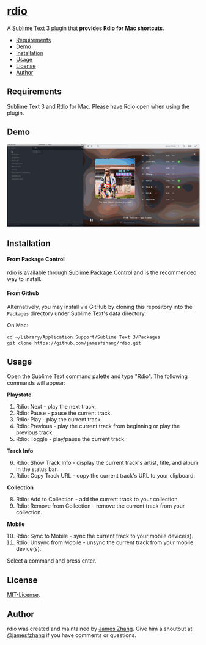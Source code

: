 [rdio](http://jzhang.io/rdio)
===============
A [Sublime Text 3](http://www.sublimetext.com/) plugin that **provides Rdio for Mac shortcuts**.

- [Requirements](#requirements)
- [Demo](#demo)
- [Installation](#installation)
- [Usage](#usage)
- [License](#license)
- [Author](#author)

Requirements
-------
Sublime Text 3 and Rdio for Mac. Please have Rdio open when using the plugin.

Demo
-------
![Image](https://github.com/jamesfzhang/rdio/blob/master/demo.gif?raw=true)

Installation
-------
#### From Package Control
rdio is available through [Sublime Package Control](https://sublime.wbond.net/packages/rdio)
and is the recommended way to install.

#### From Github
Alternatively, you may install via GitHub by cloning this repository into the `Packages`
directory under Sublime Text's data directory:

On Mac:

```
cd ~/Library/Application Support/Sublime Text 3/Packages
git clone https://github.com/jamesfzhang/rdio.git
```

Usage
-------
Open the Sublime Text command palette and type "Rdio". The following commands will appear:

**Playstate**

1. Rdio: Next - play the next track.
2. Rdio: Pause - pause the current track.
3. Rdio: Play - play the current track.
4. Rdio: Previous - play the current track from beginning or play the previous track.
5. Rdio: Toggle - play/pause the current track.

**Track Info**

6. Rdio: Show Track Info - display the current track's artist, title, and album in the status bar.
7. Rdio: Copy Track URL - copy the current track's URL to your clipboard.

**Collection**

8. Rdio: Add to Collection - add the current track to your collection.
9. Rdio: Remove from Collection - remove the current track from your collection.

**Mobile**

10. Rdio: Sync to Mobile - sync the current track to your mobile device(s).
11. Rdio: Unsync from Mobile - unsync the current track from your mobile device(s).

Select a command and press enter.

License
-------
[MIT-License](https://raw.github.com/jamesfzhang/rdio/master/MIT-License).

Author
-------
rdio was created and maintained by [James Zhang](http://jzhang.io).
Give him a shoutout at [@jamesfzhang](https://twitter.com/jamesfzhang)
if you have comments or questions.
